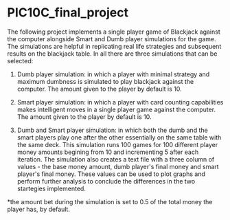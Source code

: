 # PIC10C_final_project

The following project implements a single player game of Blackjack against the computer alongside Smart and Dumb player simulations for the game. The simulations are helpful in replicating real life strategies and subsequent results on the blackjack table. In all there are three simulations that can be selected:

1. Dumb player simulation: in which a player with minimal strategy and maximum dumbness is simulated to play blackjack against the computer. The amount given to the player by default is 10.

2. Smart player simulation: in which a player with card counting capabilities makes intelligent moves in a single player game against the computer. The amount given to the player by default is 10.

3. Dumb and Smart player simulation: in which both the dumb and the smart players play one after the other essentially on the same table with the same deck. This simulation runs 100 games for 100 different player money amounts begining from 10 and incrementing 5 after each iteration. The simulation also creates a text file with a three column of values - the base money amount, dumb player's final money and smart player's final money. These values can be used to plot graphs and perform further analysis to conclude the differences in the two startegies implemented.

*the amount bet during the simulation is set to 0.5 of the total money the player has, by default.

